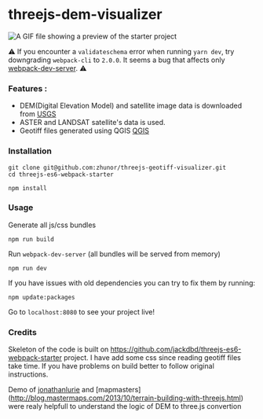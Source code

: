 # threejs-dem-visualizer

![A GIF file showing a preview of the starter project](https://github.com/zhunor/threejs-dem-visualizer/blob/master/preview.gif "Mouth Ağrı, modeled from USGS's digital elevation model and satellite image data")

:warning: If you encounter a `validateschema` error when running `yarn dev`, try downgrading `webpack-cli` to `2.0.0`. It seems a bug that affects only [webpack-dev-server](https://stackoverflow.com/questions/50654952/webpack-dev-server-fails-to-run-with-error-of-validateschema). :warning:

### Features :

* DEM(Digital Elevation Model) and satellite image data is downloaded from [USGS](https://earthexplorer.usgs.gov/) 
* ASTER and LANDSAT satellite's data is used.
* Geotiff files generated using QGIS [QGIS](https://qgis.org/tr/site/)

 
### Installation

```
git clone git@github.com:zhunor/threejs-geotiff-visualizer.git
cd threejs-es6-webpack-starter

npm install
```

### Usage

Generate all js/css bundles

```
npm run build
```

Run `webpack-dev-server` (all bundles will be served from memory)

```
npm run dev
```

If you have issues with old dependencies you can try to fix them by running:

```
npm update:packages
```

Go to `localhost:8080` to see your project live!


### Credits

Skeleton of the code is built on https://github.com/jackdbd/threejs-es6-webpack-starter project. I have add some css since reading geotiff files take time. If you have problems on build better to follow original instructions.

Demo of [jonathanlurie](https://github.com/jonathanlurie/ThreejsDEM) and [mapmasters] (http://blog.mastermaps.com/2013/10/terrain-building-with-threejs.html) were realy helpfull to understand the logic of DEM to three.js convertion



